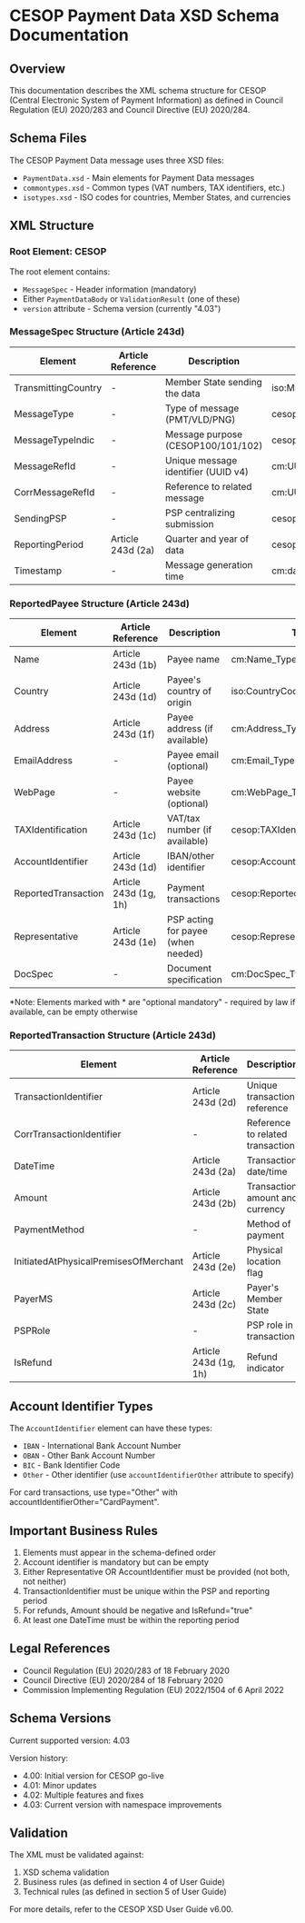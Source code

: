# CESOP Payment Data XSD Schema Documentation

## Overview

This documentation describes the XML schema structure for CESOP (Central Electronic System of Payment Information) as defined in Council Regulation (EU) 2020/283 and Council Directive (EU) 2020/284.

## Schema Files

The CESOP Payment Data message uses three XSD files:
- `PaymentData.xsd` - Main elements for Payment Data messages
- `commontypes.xsd` - Common types (VAT numbers, TAX identifiers, etc.)
- `isotypes.xsd` - ISO codes for countries, Member States, and currencies

## XML Structure

### Root Element: CESOP

The root element contains:
- `MessageSpec` - Header information (mandatory)
- Either `PaymentDataBody` or `ValidationResult` (one of these)
- `version` attribute - Schema version (currently "4.03")

### MessageSpec Structure (Article 243d)

| Element | Article Reference | Description | Type | Cardinality |
|---------|------------------|-------------|------|-------------|
| TransmittingCountry | - | Member State sending the data | iso:MSCountryCode_Type | 1..1 |
| MessageType | - | Type of message (PMT/VLD/PNG) | cesop:MessageType_Type | 1..1 |
| MessageTypeIndic | - | Message purpose (CESOP100/101/102) | cesop:MessageTypeIndic_Type | 1..1 |
| MessageRefId | - | Unique message identifier (UUID v4) | cm:UUID | 1..1 |
| CorrMessageRefId | - | Reference to related message | cm:UUID | 0..1 |
| SendingPSP | - | PSP centralizing submission | cesop:PSP_Type | 0..1 |
| ReportingPeriod | Article 243d (2a) | Quarter and year of data | cesop:ReportingPeriod_Type | 1..1 |
| Timestamp | - | Message generation time | cm:dateTimeWithRequiredTimeZone | 1..1 |

### ReportedPayee Structure (Article 243d)

| Element | Article Reference | Description | Type | Cardinality |
|---------|------------------|-------------|------|-------------|
| Name | Article 243d (1b) | Payee name | cm:Name_Type | 1..unbounded |
| Country | Article 243d (1d) | Payee's country of origin | iso:CountryCode_Type | 1..1 |
| Address | Article 243d (1f) | Payee address (if available) | cm:Address_Type | 1..unbounded* |
| EmailAddress | - | Payee email (optional) | cm:Email_Type | 0..unbounded |
| WebPage | - | Payee website (optional) | cm:WebPage_Type | 0..unbounded |
| TAXIdentification | Article 243d (1c) | VAT/tax number (if available) | cesop:TAXIdentifier_Type | 1..1* |
| AccountIdentifier | Article 243d (1d) | IBAN/other identifier | cesop:AccountIdentifier_Type | 1..unbounded* |
| ReportedTransaction | Article 243d (1g, 1h) | Payment transactions | cesop:ReportedTransaction_Type | 0..unbounded |
| Representative | Article 243d (1e) | PSP acting for payee (when needed) | cesop:Representative_Type | 0..1* |
| DocSpec | - | Document specification | cm:DocSpec_Type | 1..1 |

*Note: Elements marked with * are "optional mandatory" - required by law if available, can be empty otherwise

### ReportedTransaction Structure (Article 243d)

| Element | Article Reference | Description | Type | Cardinality |
|---------|------------------|-------------|------|-------------|
| TransactionIdentifier | Article 243d (2d) | Unique transaction reference | cm:StringMin1Max100_Type | 1..1 |
| CorrTransactionIdentifier | - | Reference to related transaction | cm:StringMin1Max100_Type | 0..1 |
| DateTime | Article 243d (2a) | Transaction date/time | cm:TransactionDate_Type | 1..unbounded |
| Amount | Article 243d (2b) | Transaction amount and currency | cm:Amount_Type | 1..1 |
| PaymentMethod | - | Method of payment | cm:PaymentMethod_Type | 0..1 |
| InitiatedAtPhysicalPremisesOfMerchant | Article 243d (2e) | Physical location flag | xs:boolean | 1..1 |
| PayerMS | Article 243d (2c) | Payer's Member State | cesop:PayerMS_Type | 1..1 |
| PSPRole | - | PSP role in transaction | cm:PSPRole_Type | 0..1 |
| IsRefund | Article 243d (1g, 1h) | Refund indicator | cm:Refund_Type | 0..1 |

## Account Identifier Types

The `AccountIdentifier` element can have these types:
- `IBAN` - International Bank Account Number
- `OBAN` - Other Bank Account Number
- `BIC` - Bank Identifier Code
- `Other` - Other identifier (use `accountIdentifierOther` attribute to specify)

For card transactions, use type="Other" with accountIdentifierOther="CardPayment".

## Important Business Rules

1. Elements must appear in the schema-defined order
2. Account identifier is mandatory but can be empty
3. Either Representative OR AccountIdentifier must be provided (not both, not neither)
4. TransactionIdentifier must be unique within the PSP and reporting period
5. For refunds, Amount should be negative and IsRefund="true"
6. At least one DateTime must be within the reporting period

## Legal References

- Council Regulation (EU) 2020/283 of 18 February 2020
- Council Directive (EU) 2020/284 of 18 February 2020
- Commission Implementing Regulation (EU) 2022/1504 of 6 April 2022

## Schema Versions

Current supported version: 4.03

Version history:
- 4.00: Initial version for CESOP go-live
- 4.01: Minor updates
- 4.02: Multiple features and fixes
- 4.03: Current version with namespace improvements

## Validation

The XML must be validated against:
1. XSD schema validation
2. Business rules (as defined in section 4 of User Guide)
3. Technical rules (as defined in section 5 of User Guide)

For more details, refer to the CESOP XSD User Guide v6.00.
